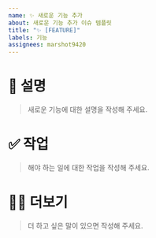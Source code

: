 ```yaml
---
name: ✨ 새로운 기능 추가
about: 새로운 기능 추가 이슈 템플릿
title: "✨ [FEATURE]"
labels: 기능
assignees: marshot9420
---
```


# 📄 설명

> 새로운 기능에 대한 설명을 작성해 주세요.

# ✅ 작업

> 해야 하는 일에 대한 작업을 작성해 주세요.

# 🙋🏻 더보기

> 더 하고 싶은 말이 있으면 작성해 주세요.
